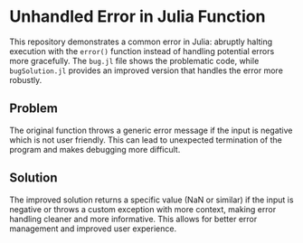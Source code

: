 # Unhandled Error in Julia Function

This repository demonstrates a common error in Julia: abruptly halting execution with the `error()` function instead of handling potential errors more gracefully.  The `bug.jl` file shows the problematic code, while `bugSolution.jl` provides an improved version that handles the error more robustly.

## Problem
The original function throws a generic error message if the input is negative which is not user friendly. This can lead to unexpected termination of the program and makes debugging more difficult. 

## Solution
The improved solution returns a specific value (NaN or similar) if the input is negative or throws a custom exception with more context, making error handling cleaner and more informative.  This allows for better error management and improved user experience.